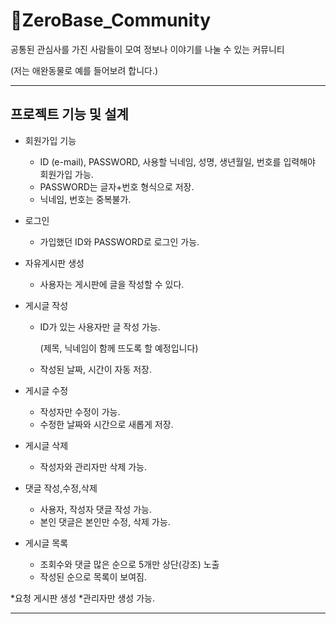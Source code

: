 # 🐶ZeroBase_Community

공통된 관심사를 가진 사람들이 모여 정보나 이야기를 나눌 수 있는 커뮤니티

(저는 애완동물로 예를 들어보려 합니다.)

-----
## 프로젝트 기능 및 설계


* 회원가입 기능
  * ID (e-mail), PASSWORD, 사용할 닉네임, 성명, 생년월일, 번호를 입력해야 회원가입 가능.
  * PASSWORD는 글자+번호 형식으로 저장.
  * 닉네임, 번호는 중복불가.
  
* 로그인
  * 가입했던 ID와 PASSWORD로 로그인 가능.

* 자유게시판 생성
  * 사용자는 게시판에 글을 작성할 수 있다.

* 게시글 작성
  * ID가 있는 사용자만 글 작성 가능.
    
     (제목, 닉네임이 함께 뜨도록 할 예정입니다)
  * 작성된 날짜, 시간이 자동 저장.

* 게시글 수정
  * 작성자만 수정이 가능.
  * 수정한 날짜와 시간으로 새롭게 저장.

* 게시글 삭제
  * 작성자와 관리자만 삭제 가능.

* 댓글 작성,수정,삭제
  * 사용자, 작성자 댓글 작성 가능.
  * 본인 댓글은 본인만 수정, 삭제 가능.

* 게시글 목록
  * 조회수와 댓글 많은 순으로 5개만 상단(강조) 노출
  * 작성된 순으로 목록이 보여짐.

*요청 게시판 생성
  *관리자만 생성 가능.

---


